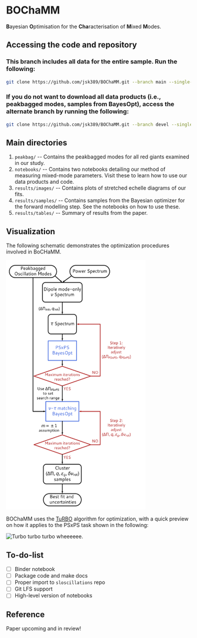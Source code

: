 # BOChaMM
**B**ayesian **O**ptimisation for the **Cha**racterisation of **M**ixed **M**odes.


## Accessing the code and repository

### This branch includes all data for the entire sample. Run the following:
```bash
git clone https://github.com/jsk389/BOChaMM.git --branch main --single-branch
```

### If you do not want to download all data products (i.e., peakbagged modes, samples from BayesOpt), access the alternate branch by running the following:
```bash
git clone https://github.com/jsk389/BOChaMM.git --branch devel --single-branch
```

## Main directories
1. `peakbag/` -- Contains the peakbagged modes for all red giants examined in our study.
2. `notebooks/` -- Contains two notebooks detailing our method of measuring mixed-mode parameters. Visit these to learn how to use our data products and code.
3. `results/images/` -- Contains plots of stretched echelle diagrams of our fits. 
4. `results/samples/` -- Contains samples from the Bayesian optimizer for the forward modelling step. See the notebooks on how to use these.
5. `results/tables/` -- Summary of results from the paper.

## Visualization

The following schematic demonstrates the optimization procedures involved in BoCHaMM. 

<img src="assets/flowchart.png" alt= “” width=380 height=680>


BOChaMM uses the [TuRBO](https://github.com/uber-research/TuRBO) algorithm for optimization, with a quick preview on how it applies to the PSxPS task shown in the following: 

![Turbo turbo turbo wheeeeee.](https://thumbs.gfycat.com/LinedPleasantHypsilophodon-size_restricted.gif)


## To-do-list

- [ ] Binder notebook
- [ ] Package code and make docs
- [ ] Proper import to `sloscillations` repo
- [ ] Git LFS support
- [ ] High-level version of notebooks

## Reference

Paper upcoming and in review!

